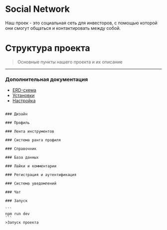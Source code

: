 # Social Network

Наш проек - это социальная сеть для инвесторов, с помощью которой они смогут общаться и 
контактировать между собой.

# Структура проекта

> Основные пункты нашего проекта и их описание

---

### Дополнительная документация

- [ERD-схема](./API/docs/database.png)
- [Установки](./API/docs/README.md)
- [Настройка](./API/docs/README.md)

~~~

### Дизайн

### Профиль

### Лента инструментов

### Система ранга профиля

### Справочник

### База данных

### Лайки и комментарии

### Регистрация и аутентификация

### Система уведомлений

### Чат

### Запуск

```
npm run dev
```
>Запуск проекта
